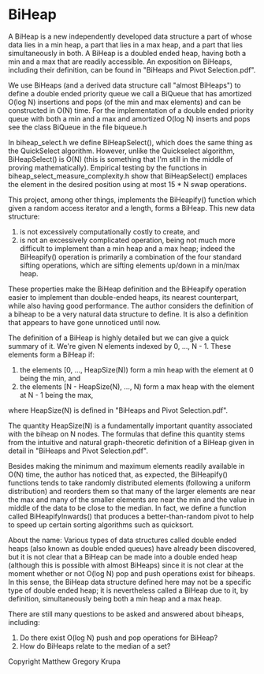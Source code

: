 # BiHeap
A BiHeap is a new independently developed data structure a part of whose data lies in a min heap, a part that lies in a max heap, and a part that lies simultaneously in both. A BiHeap is a doubled ended heap, having both a min and a max that are readily accessible. An exposition on BiHeaps, including their definition, can be found in "BiHeaps and Pivot Selection.pdf". 

We use BiHeaps (and a derived data structure call "almost BiHeaps") to define a double ended priority queue we call a BiQueue that has amortized O(log N) insertions and pops (of the min and max elements) and can be constructed in O(N) time. 
For the implementation of a double ended priority queue with both a min and a max and amortized O(log N) inserts and pops see the class BiQueue in the file biqueue.h

In biheap_select.h we define BiHeapSelect(), which does the same thing as the QuickSelect algorithm. However, unlike the Quickselect algorithm, BiHeapSelect() is O(N) (this is something that I'm still in the middle of proving mathematically). Empirical testing by the functions in biheap_select_measure_complexity.h show that BiHeapSelect() emplaces the element in the desired position using at most 15 * N swap operations.

This project, among other things, implements the BiHeapify() function which given a random access iterator and a length, forms a BiHeap. 
This new data structure:
<BR>
1) is not excessively computationally costly to create, and<BR>
2) is not an excessively complicated operation, being not much more difficult to implement than a min heap and a max heap; indeed the BiHeapify() operation is primarily a combination of the four standard sifting operations, which are sifting elements up/down in a min/max heap.

These properties make the BiHeap definition and the BiHeapify operation easier to implement than double-ended heaps, its nearest counterpart, while also having good performance. The author considers the definition of a biheap to be a very natural data structure to define. It is also a definition that appears to have gone unnoticed until now.

The definition of a BiHeap is highly detailed but we can give a quick summary of it. We're given N elements indexed by 0, ..., N - 1. These elements form a BiHeap if:

 1) the elements [0, ..., HeapSize(N)) form a min heap with the element at 0 being the min, and<BR>
 2) the elements [N - HeapSize(N), ..., N) form a max heap with the element at N - 1 being the max,
 
where HeapSize(N) is defined in "BiHeaps and Pivot Selection.pdf".

The quantity HeapSize(N) is a fundamentally important quantity associated with the biheap on N nodes. The formulas that define this quantity stems from the intuitive and natural graph-theoretic definition of a BiHeap given in detail in "BiHeaps and Pivot Selection.pdf".

Besides making the minimum and maximum elements readily available in O(N) time, the author has noticed that, as expected, the BiHeapify() functions tends to take randomly distributed elements (following a uniform distribution) and reorders them so that many of the larger elements are near the max and many of the smaller elements are near the min and the value in middle of the data to be close to the median. In fact, we define a function called BiHeapifyInwards() that produces a better-than-random pivot to help to speed up certain sorting algorithms such as quicksort.

About the name: Various types of data structures called double ended heaps (also known as double ended queues) have already been discovered, but it is not clear that a BiHeap can be made into a double ended heap (although this is possible with almost BiHeaps) since it is not clear at the moment whether or not O(log N) pop and push operations exist for biheaps. In this sense, the BiHeap data structure defined here may not be a specific type of double ended heap; it is nevertheless called a BiHeap due to it, by definition, simultaneously being both a min heap and a max heap.<BR>

There are still many questions to be asked and answered about biheaps, including:
 1) Do there exist O(log N) push and pop operations for BiHeap?
 2) How do BiHeaps relate to the median of a set?

Copyright Matthew Gregory Krupa

